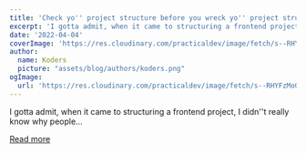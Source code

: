 ```yaml
---
title: 'Check yo'' project structure before you wreck yo'' project structure'
excerpt: 'I gotta admit, when it came to structuring a frontend project, I didn''t really know why people...'
date: '2022-04-04'
coverImage: 'https://res.cloudinary.com/practicaldev/image/fetch/s--RHYFzMoG--/c_imagga_scale,f_auto,fl_progressive,h_420,q_auto,w_1000/https://dev-to-uploads.s3.amazonaws.com/uploads/articles/u2u167vlmitc8rh4wufn.jpg'
author:
  name: Koders
  picture: "assets/blog/authors/koders.png"
ogImage:
  url: 'https://res.cloudinary.com/practicaldev/image/fetch/s--RHYFzMoG--/c_imagga_scale,f_auto,fl_progressive,h_420,q_auto,w_1000/https://dev-to-uploads.s3.amazonaws.com/uploads/articles/u2u167vlmitc8rh4wufn.jpg'
---
```


I gotta admit, when it came to structuring a frontend project, I didn''t really know why people...

[Read more](https://dev.to/bornfightcompany/check-yo-project-structure-before-you-wreck-yo-project-structure-3egp)

